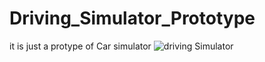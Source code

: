 # Driving_Simulator_Prototype
it is just a protype of Car simulator
![driving Simulator](https://github.com/hamzarafique57144/Driving_Simulator_Prototype/assets/154212213/2d5a41f3-63df-48b7-8a6f-be3b61268fc0)
